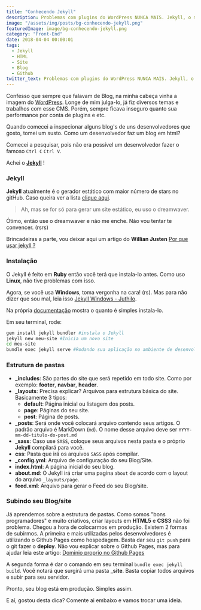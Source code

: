 ```yaml
---
title: "Conhecendo Jekyll"
description: Problemas com plugins do WordPress NUNCA MAIS. Jekyll, o melhor gerador de site estático feito para desenvolvedores.
image: "/assets/img/posts/bg-conhecendo-jekyll.png"
featuredImage: image/bg-conhecendo-jekyll.png
category: "Front-End"
date: 2018-04-04 00:00:01
tags:
  - Jekyll
  - HTML
  - Site
  - Blog
  - Github
twitter_text: Problemas com plugins do WordPress NUNCA MAIS. Jekyll, o melhor gerador de site estático feito para desenvolvedores.
---
```


Confesso que sempre que falavam de Blog, na minha cabeça vinha a imagem do [WordPress](https://br.wordpress.com/). Longe de mim julga-lo, já fiz diversos temas e trabalhos com esse CMS.
Porém, sempre ficava inseguro quanto sua performance por conta de plugins e etc.

Quando comecei a inspecionar alguns blog's de uns desenvolvedores que gosto, tomei um susto. Como um desenvolvedor faz um blog em html?

Comecei a pesquisar, pois não era possível um desenvolvedor fazer o famoso `Ctrl C` `Ctrl V`.

Achei o **[Jekyll](http://jekyllrb.com)** !

### Jekyll

**Jekyll** atualmente é o gerador estático com maior número de stars no gitHub. Caso queira ver a lista [clique aqui](https://www.staticgen.com/).

> Ah, mas se for só para gerar um site estático, eu uso o dreamwaver.

Ótimo, então use o dreamwaver e não me enche. Não vou tentar te convencer. (rsrs)

Brincadeiras a parte, vou deixar aqui um artigo do **Willian Justen** [Por que usar jekyll ?](https://willianjusten.com.br/por-que-usar-jekyll/)

### Instalação

O Jekyll é feito em **Ruby** então você terá que instala-lo antes. Como uso **Linux**, não tive problemas com isso.

Agora, se você usa **Windows**, toma vergonha na cara! (rs). Mas para não dizer que sou mal, leia isso [Jekyll Windows - Juthilo](http://jekyll-windows.juthilo.com/).

Na própria [documentação](https://jekyllrb.com/) mostra o quanto é simples instala-lo.

Em seu terminal, rode:

```bash
gem install jekyll bundler #instala o Jekyll
jekyll new meu-site #Inicia um novo site
cd meu-site
bundle exec jekyll serve #Rodando sua aplicação no ambiente de desenvolvimento
```

### Estrutura de pastas

- **\_includes**: São partes do site que será repetido em todo site. Como por exemplo: **footer**, **navbar**, **header**.
- **\_layouts**: Precisa explicar? Arquivos para estrutura básica do site. Basicamente 3 tipos:
  - **default**: Página inicial ou listagem dos posts.
  - **page**: Páginas do seu site.
  - **post**: Página de posts.
- **\_posts**: Será onde você colocará arquivo contendo seus artigos. O padrão arquivo é MarkDown (`md`). O nome desse arquivo deve ser `YYYY-mm-dd-titulo-do-post.md`
- **\_sass**: Caso use `SASS`, coloque seus arquivos nesta pasta e o próprio **Jekyll** compilará para você.
- **css**: Pasta que irá os arquivos `SASS` após compilar.
- **\_config.yml**: Arquivo de configuração do seu Blog/Site.
- **index.html**: A página inicial do seu blog.
- **about.md**: O Jekyll irá criar uma pagina `about` de acordo com o layout do arquivo `_layouts/page`.
- **feed.xml**: Arquivo para gerar o Feed do seu Blog/site.

### Subindo seu Blog/site

Já aprendemos sobre a estrutura de pastas. Como somos "bons programadores" e muito criativos, criar layouts em **HTML5** e **CSS3** não foi problema.
Chegou a hora de colocarmos em produção.
Existem 2 formas de subirmos. A primeira e mais utilizadas pelos desenvolvedores é utilizando o Github Pages como hospedagem. Basta dar seu `git push` para o git fazer o **deploy**. Não vou explicar sobre o Github Pages, mas para ajudar leia este artigo: [Dominio proprio no Github Pages](https://willianjusten.com.br/dominio-proprio-no-github-pages/)

A segunda forma é dar o comando em seu terminal `bundle exec jekyll build`. Você notará que surgirá uma pasta **\_site**. Basta copiar todos arquivos e subir para seu servidor.

Pronto, seu blog está em produção. Simples assim.

E aí, gostou desta dica? Comente ai embaixo e vamos trocar uma ideia.
